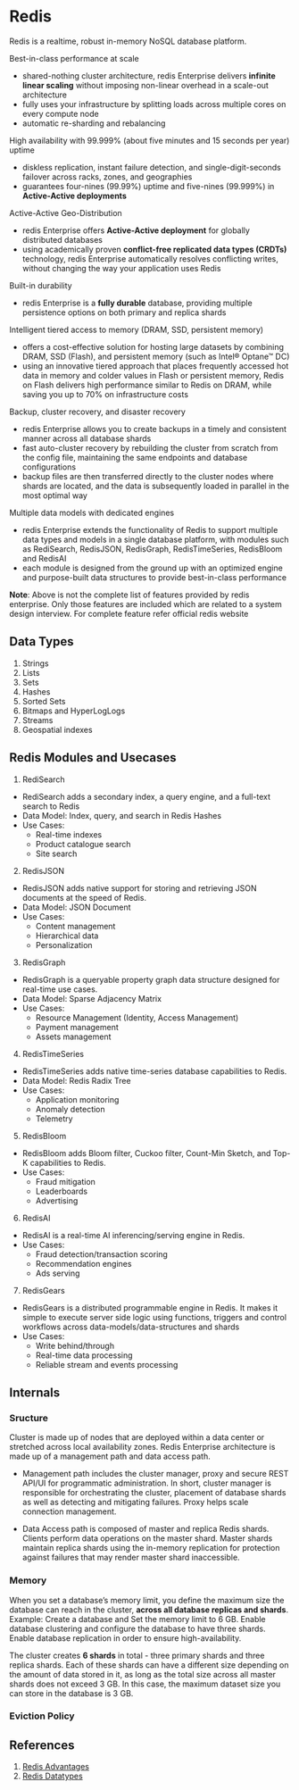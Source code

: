 # Redis

Redis is a realtime, robust in-memory NoSQL database platform.

Best-in-class performance at scale

- shared-nothing cluster architecture, redis Enterprise delivers **infinite linear scaling** without imposing non-linear overhead in a scale-out architecture
- fully uses your infrastructure by splitting loads across multiple cores on every compute node
- automatic re-sharding and rebalancing

High availability with 99.999% (about five minutes and 15 seconds per year) uptime

- diskless replication, instant failure detection, and single-digit-seconds failover across racks, zones, and geographies
- guarantees four-nines (99.99%) uptime and five-nines (99.999%) in **Active-Active deployments**

Active-Active Geo-Distribution

- redis Enterprise offers **Active-Active deployment** for globally distributed databases
- using academically proven **conflict-free replicated data types (CRDTs)** technology, redis Enterprise automatically resolves conflicting writes, without changing the way your application uses Redis

Built-in durability

- redis Enterprise is a **fully durable** database, providing multiple persistence options on both primary and replica shards

Intelligent tiered access to memory (DRAM, SSD, persistent memory)

- offers a cost-effective solution for hosting large datasets by combining DRAM, SSD (Flash), and persistent memory (such as Intel® Optane™ DC)
- using an innovative tiered approach that places frequently accessed hot data in memory and colder values in Flash or persistent memory, Redis on Flash delivers high performance similar to Redis on DRAM, while saving you up to 70% on infrastructure costs

Backup, cluster recovery, and disaster recovery

- redis Enterprise allows you to create backups in a timely and consistent manner across all database shards
- fast auto-cluster recovery by rebuilding the cluster from scratch from the config file, maintaining the same endpoints and database configurations
- backup files are then transferred directly to the cluster nodes where shards are located, and the data is subsequently loaded in parallel in the most optimal way

Multiple data models with dedicated engines

- redis Enterprise extends the functionality of Redis to support multiple data types and models in a single database platform, with modules such as RediSearch, RedisJSON, RedisGraph, RedisTimeSeries, RedisBloom and RedisAI
- each module is designed from the ground up with an optimized engine and purpose-built data structures to provide best-in-class performance

**Note**: Above is not the complete list of features provided by redis enterprise. Only those features are included which are related to a system design interview. For complete feature refer official redis website

## Data Types

1. Strings
2. Lists
3. Sets
4. Hashes
5. Sorted Sets
6. Bitmaps and HyperLogLogs
7. Streams
8. Geospatial indexes

## Redis Modules and Usecases

1. RediSearch

- RediSearch adds a secondary index, a query engine, and a full-text search to Redis
- Data Model: Index, query, and search in Redis Hashes
- Use Cases:
  - Real-time indexes
  - Product catalogue search
  - Site search

2. RedisJSON

- RedisJSON adds native support for storing and retrieving JSON documents at the speed of Redis.
- Data Model: JSON Document
- Use Cases:
  - Content management
  - Hierarchical data
  - Personalization

3. RedisGraph

- RedisGraph is a queryable property graph data structure designed for real-time use cases.
- Data Model: Sparse Adjacency Matrix
- Use Cases:
  - Resource Management (Identity, Access Management)
  - Payment management
  - Assets management

4. RedisTimeSeries

- RedisTimeSeries adds native time-series database capabilities to Redis.
- Data Model: Redis Radix Tree
- Use Cases:
  - Application monitoring
  - Anomaly detection
  - Telemetry

5. RedisBloom

- RedisBloom adds Bloom filter, Cuckoo filter, Count-Min Sketch, and Top-K capabilities to Redis.
- Use Cases:
  - Fraud mitigation
  - Leaderboards
  - Advertising

6. RedisAI

- RedisAI is a real-time AI inferencing/serving engine in Redis.
- Use Cases:
  - Fraud detection/transaction scoring
  - Recommendation engines
  - Ads serving

7. RedisGears

- RedisGears is a distributed programmable engine in Redis. It makes it simple to execute server side logic using functions, triggers and control workflows across data-models/data-structures and shards
- Use Cases:
  - Write behind/through
  - Real-time data processing
  - Reliable stream and events processing

## Internals

### Sructure
Cluster is made up of nodes that are deployed within a data center or stretched across local availability zones. Redis Enterprise architecture is made up of a management path and data access path.

- Management path includes the cluster manager, proxy and secure REST API/UI for programmatic administration. In short, cluster manager is responsible for orchestrating the cluster, placement of database shards as well as detecting and mitigating failures. Proxy helps scale connection management.

- Data Access path is composed of master and replica Redis shards. Clients perform data operations on the master shard. Master shards maintain replica shards using the in-memory replication for protection against failures that may render master shard inaccessible.


### Memory

When you set a database’s memory limit, you define the maximum size the database can reach in the cluster, **across all database replicas and shards**. Example: Create a database and Set the memory limit to 6 GB. Enable database clustering and configure the database to have three shards. Enable database replication in order to ensure high-availability.

The cluster creates **6 shards** in total - three primary shards and three replica shards. Each of these shards can have a different size depending on the amount of data stored in it, as long as the total size across all master shards does not exceed 3 GB. In this case, the maximum dataset size you can store in the database is 3 GB.

### Eviction Policy

## References

1. [Redis Advantages](https://redis.com/redis-enterprise/advantages/)
2. [Redis Datatypes](https://redis.io/docs/manual/data-types/)
